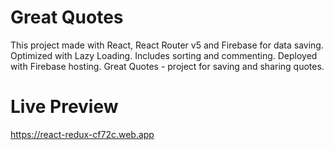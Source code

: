 # Great Quotes

This project made with React, React Router v5 and Firebase for data saving. Optimized with Lazy Loading. Includes sorting and commenting. Deployed with Firebase hosting.
Great Quotes - project for saving and sharing quotes. 

# Live Preview

https://react-redux-cf72c.web.app
